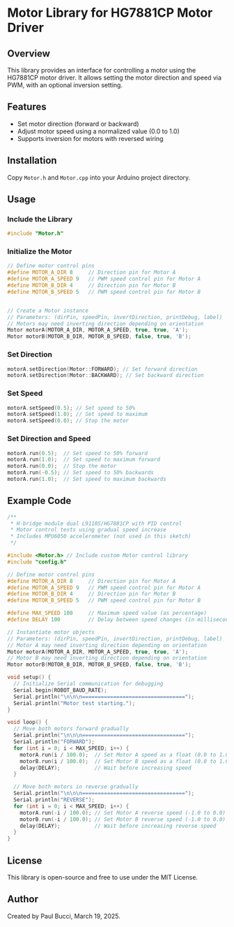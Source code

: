 # Motor Library for HG7881CP Motor Driver

## Overview
This library provides an interface for controlling a motor using the HG7881CP motor driver. It allows setting the motor direction and speed via PWM, with an optional inversion setting.

## Features
- Set motor direction (forward or backward)
- Adjust motor speed using a normalized value (0.0 to 1.0)
- Supports inversion for motors with reversed wiring

## Installation
Copy `Motor.h` and `Motor.cpp` into your Arduino project directory.

## Usage

### Include the Library
```cpp
#include "Motor.h"
```

### Initialize the Motor
```cpp
// Define motor control pins
#define MOTOR_A_DIR 8     // Direction pin for Motor A
#define MOTOR_A_SPEED 9   // PWM speed control pin for Motor A
#define MOTOR_B_DIR 4     // Direction pin for Motor B
#define MOTOR_B_SPEED 5   // PWM speed control pin for Motor B


// Create a Motor instance
// Parameters: (dirPin, speedPin, invertDirection, printDebug, label)
// Motors may need inverting direction depending on orientation
Motor motorA(MOTOR_A_DIR, MOTOR_A_SPEED, true, true, 'A');
Motor motorB(MOTOR_B_DIR, MOTOR_B_SPEED, false, true, 'B');
```

### Set Direction
```cpp
motorA.setDirection(Motor::FORWARD); // Set forward direction
motorA.setDirection(Motor::BACKWARD); // Set backward direction
```

### Set Speed
```cpp
motorA.setSpeed(0.5); // Set speed to 50%
motorA.setSpeed(1.0); // Set speed to maximum
motorA.setSpeed(0.0); // Stop the motor
```

### Set Direction and Speed
```cpp
motorA.run(0.5);  // Set speed to 50% forward
motorA.run(1.0);  // Set speed to maximum forward
motorA.run(0.0);  // Stop the motor
motorA.run(-0.5); // Set speed to 50% backwards
motorA.run(1.0);  // Set speed to maximum backwards
```

## Example Code
```cpp
/**
 * H-bridge module dual L9110S/HG7881CP with PID control
 * Motor control tests using gradual speed increase
 * Includes MPU6050 accelerometer (not used in this sketch)
 */

#include <Motor.h> // Include custom Motor control library
#include "config.h"

// Define motor control pins
#define MOTOR_A_DIR 8     // Direction pin for Motor A
#define MOTOR_A_SPEED 9   // PWM speed control pin for Motor A
#define MOTOR_B_DIR 4     // Direction pin for Motor B
#define MOTOR_B_SPEED 5   // PWM speed control pin for Motor B

#define MAX_SPEED 100     // Maximum speed value (as percentage)
#define DELAY 100         // Delay between speed changes (in milliseconds)

// Instantiate motor objects
// Parameters: (dirPin, speedPin, invertDirection, printDebug, label)
// Motor A may need inverting direction depending on orientation
Motor motorA(MOTOR_A_DIR, MOTOR_A_SPEED, true, true, 'A');
// Motor B may need inverting direction depending on orientation
Motor motorB(MOTOR_B_DIR, MOTOR_B_SPEED, false, true, 'B');

void setup() {
  // Initialize Serial communication for debugging
  Serial.begin(ROBOT_BAUD_RATE);
  Serial.println("\n\n\n=================================");
  Serial.println("Motor test starting.");
}

void loop() {
  // Move both motors forward gradually
  Serial.println("\n\n\n=================================");
  Serial.println("FORWARD");
  for (int i = 0; i < MAX_SPEED; i++) {
    motorA.run(i / 100.0);  // Set Motor A speed as a float (0.0 to 1.0)
    motorB.run(i / 100.0);  // Set Motor B speed as a float (0.0 to 1.0)
    delay(DELAY);           // Wait before increasing speed
  }

  // Move both motors in reverse gradually
  Serial.println("\n\n\n=================================");
  Serial.println("REVERSE");
  for (int i = 0; i < MAX_SPEED; i++) {
    motorA.run(-i / 100.0); // Set Motor A reverse speed (-1.0 to 0.0)
    motorB.run(-i / 100.0); // Set Motor B reverse speed (-1.0 to 0.0)
    delay(DELAY);           // Wait before increasing reverse speed
  }
}

```

## License
This library is open-source and free to use under the MIT License.

## Author
Created by Paul Bucci, March 19, 2025.

